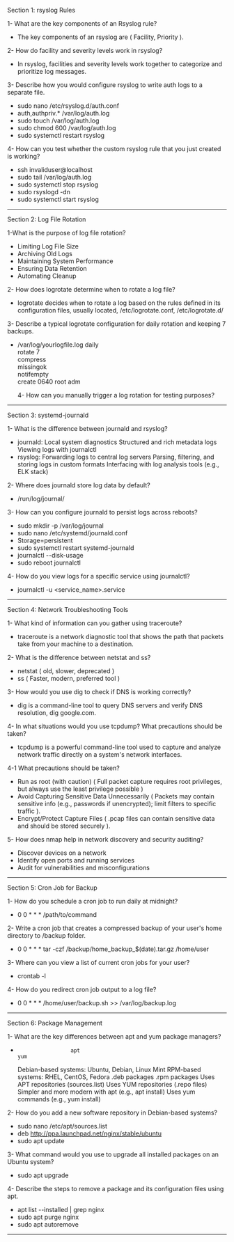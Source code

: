 Section 1: rsyslog Rules

1- What are the key components of an Rsyslog rule?
* The key components of an rsyslog are ( Facility, Priority ).

2- How do facility and severity levels work in rsyslog?
* In rsyslog, facilities and severity levels work together to categorize and prioritize log messages.

3- Describe how you would configure rsyslog to write auth logs to a separate file.
* sudo nano /etc/rsyslog.d/auth.conf
* auth,authpriv.*    /var/log/auth.log
* sudo touch /var/log/auth.log
* sudo chmod 600 /var/log/auth.log
* sudo systemctl restart rsyslog

4- How can you test whether the custom rsyslog rule that you just created is working?
* ssh invaliduser@localhost
* sudo tail /var/log/auth.log
* sudo systemctl stop rsyslog
* sudo rsyslogd -dn
* sudo systemctl start rsyslog

________________________________________________________________________________________________________________________
Section 2: Log File Rotation

1-What is the purpose of log file rotation?
* Limiting Log File Size
* Archiving Old Logs
* Maintaining System Performance
* Ensuring Data Retention
* Automating Cleanup

2- How does logrotate determine when to rotate a log file?
* logrotate decides when to rotate a log based on the rules defined in its configuration files, usually located, /etc/logrotate.conf, /etc/logrotate.d/

3- Describe a typical logrotate configuration for daily rotation and keeping 7 backups.
* /var/log/yourlogfile.log 
    daily            
    rotate 7         
    compress          
    missingok         
    notifempty       
    create 0640 root adm 

  4- How can you manually trigger a log rotation for testing purposes?


___________________________________________________________________________________________________________________________
Section 3: systemd-journald

1- What is the difference between journald and rsyslog?
* journald:
Local system diagnostics
Structured and rich metadata logs
Viewing logs with journalctl
* rsyslog:
Forwarding logs to central log servers
Parsing, filtering, and storing logs in custom formats
Interfacing with log analysis tools (e.g., ELK stack)

2- Where does journald store log data by default?
* /run/log/journal/

3- How can you configure journald to persist logs across reboots?
* sudo mkdir -p /var/log/journal
* sudo nano /etc/systemd/journald.conf
* Storage=persistent
* sudo systemctl restart systemd-journald
* journalctl --disk-usage
* sudo reboot journalctl

4- How do you view logs for a specific service using journalctl?
* journalctl -u <service_name>.service

_______________________________________________________________________________________________________________________________
Section 4: Network Troubleshooting Tools

1- What kind of information can you gather using traceroute?
* traceroute is a network diagnostic tool that shows the path that packets take from your machine to a destination.

2- What is the difference between netstat and ss?
* netstat	( old, slower, deprecated )
* ss	( Faster, modern, preferred tool )

3- How would you use dig to check if DNS is working correctly?
* dig is a command-line tool to query DNS servers and verify DNS resolution, dig google.com.

4- In what situations would you use tcpdump? What precautions should be taken?
* tcpdump is a powerful command-line tool used to capture and analyze network traffic directly on a system's network interfaces.
 
4-1 What precautions should be taken?
* Run as root (with caution)	( Full packet capture requires root privileges, but always use the least privilege possible )
* Avoid Capturing Sensitive Data Unnecessarily	( Packets may contain sensitive info (e.g., passwords if unencrypted); limit filters to specific traffic ).
* Encrypt/Protect Capture Files	 ( .pcap files can contain sensitive data and should be stored securely ).

5- How does nmap help in network discovery and security auditing?
* Discover devices on a network
* Identify open ports and running services
* Audit for vulnerabilities and misconfigurations

________________________________________________________________________________________________________________________________
Section 5: Cron Job for Backup

1- How do you schedule a cron job to run daily at midnight?
* 0 0 * * * /path/to/command

2- Write a cron job that creates a compressed backup of your user's home directory to /backup folder.
* 0 0 * * * tar -czf /backup/home_backup_$(date).tar.gz /home/user

3- Where can you view a list of current cron jobs for your user?
* crontab -l

4- How do you redirect cron job output to a log file?
* 0 0 * * * /home/user/backup.sh >> /var/log/backup.log

____________________________________________________________________________________________________________________________
Section 6: Package Management

1- What are the key differences between apt and yum package managers?
*                      apt                                                                                  yum 
     Debian-based systems: Ubuntu, Debian, Linux Mint	                                        RPM-based systems: RHEL, CentOS, Fedora
                  .deb packages                                                                          .rpm packages
         Uses APT repositories (sources.list)                                                   Uses YUM repositories (.repo files)
    	Simpler and more modern with apt (e.g., apt install)                                      Uses yum commands (e.g., yum install)

2- How do you add a new software repository in Debian-based systems?
* sudo nano /etc/apt/sources.list
* deb http://ppa.launchpad.net/nginx/stable/ubuntu
* sudo apt update

3- What command would you use to upgrade all installed packages on an Ubuntu system?
* sudo apt upgrade

4- Describe the steps to remove a package and its configuration files using apt.
* apt list --installed | grep nginx
* sudo apt purge nginx
* sudo apt autoremove

_______________________________________________________________________________________________________________________________












 

